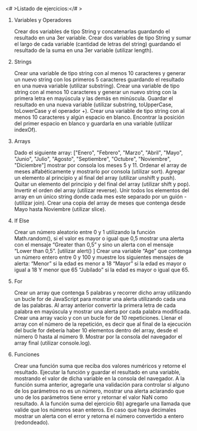 <# >Listado de ejercicios:</# >

1. Variables y Operadores

    Crear dos variables de tipo String y concatenarlas guardando el resultado en una 3er variable.
    Crear dos variables de tipo String y sumar el largo de cada variable (cantidad de letras del string) guardando el resultado de la suma en una 3er variable (utilizar length).

2. Strings

    Crear una variable de tipo string con al menos 10 caracteres y generar un nuevo string con los primeros 5 caracteres guardando el resultado en una nueva variable (utilizar substring).
    Crear una variable de tipo string con al menos 10 caracteres y generar un nuevo string con la primera letra en mayúscula y las demás en minúscula. Guardar el resultado en una nueva variable (utilizar substring, toUpperCase, toLowerCase y el operador +).
    Crear una variable de tipo string con al menos 10 caracteres y algún espacio en blanco. Encontrar la posición del primer espacio en blanco y guardarla en una variable (utilizar indexOf).


3. Arrays

    Dado el siguiente array: ["Enero", "Febrero", "Marzo", "Abril", "Mayo", "Junio", "Julio", "Agosto", "Septiembre", "Octubre", "Noviembre", "Diciembre"] mostrar por consola los meses 5 y 11.
    Ordenar el array de meses alfabéticamente y mostrarlo por consola (utilizar sort).
    Agregar un elemento al principio y al final del array (utilizar unshift y push).
    Quitar un elemento del principio y del final del array (utilizar shift y pop).
    Invertir el orden del array (utilizar reverse).
    Unir todos los elementos del array en un único string donde cada mes este separado por un guión - (utilizar join).
    Crear una copia del array de meses que contenga desde Mayo hasta Noviembre (utilizar slice).

4. If Else

    Crear un número aleatorio entre 0 y 1 utilizando la función Math.random(), si el valor es mayor o igual que 0,5 mostrar una alerta con el mensaje “Greater than 0,5” y sino un alerta con el mensaje “Lower than 0,5”. [utilizar alert() ]
    Crear una variable “Age” que contenga un número entero entre 0 y 100 y muestre los siguientes mensajes de alerta:
    “Menor” si la edad es menor a 18
    “Mayor” si la edad es mayor o igual a 18 Y menor que 65
    “Jubilado” si la edad es mayor o igual que 65.



5. For

    Crear un array que contenga 5 palabras y recorrer dicho array utilizando un bucle for de JavaScript para mostrar una alerta utilizando cada una de las palabras.
    Al array anterior convertir la primera letra de cada palabra en mayúscula y mostrar una alerta por cada palabra modificada.
    Crear una array vacío y con un bucle for de 10 repeticiones. Llenar el array con el número de la repetición, es decir que al final de la ejecución del bucle for debería haber 10 elementos dentro del array, desde el número 0 hasta al número 9. Mostrar por la consola del navegador el array final (utilizar console.log).


6. Funciones

    Crear una función suma que reciba dos valores numéricos y retorne el resultado. Ejecutar la función y guardar el resultado en una variable, mostrando el valor de dicha variable en la consola del navegador.
    A la función suma anterior, agregarle una validación para controlar si alguno de los parámetros no es un número, mostrar una alerta aclarando que uno de los parámetros tiene error y retornar el valor NaN como resultado.
    A la función suma del ejercicio 6b) agregarle una llamada que valide que los números sean enteros. En caso que haya decimales mostrar un alerta con el error y retorna el número convertido a entero (redondeado).